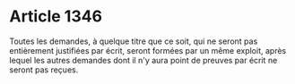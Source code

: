 # Article 1346

Toutes les demandes, à quelque titre que ce soit, qui ne seront pas entièrement justifiées par écrit, seront formées par un même exploit, après lequel les autres demandes dont il n'y aura point de preuves par écrit ne seront pas reçues.
